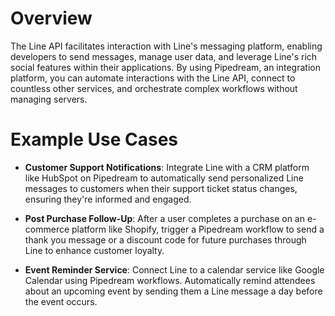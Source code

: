 # Overview

The Line API facilitates interaction with Line's messaging platform, enabling developers to send messages, manage user data, and leverage Line's rich social features within their applications. By using Pipedream, an integration platform, you can automate interactions with the Line API, connect to countless other services, and orchestrate complex workflows without managing servers.

# Example Use Cases

- **Customer Support Notifications**: Integrate Line with a CRM platform like HubSpot on Pipedream to automatically send personalized Line messages to customers when their support ticket status changes, ensuring they're informed and engaged.

- **Post Purchase Follow-Up**: After a user completes a purchase on an e-commerce platform like Shopify, trigger a Pipedream workflow to send a thank you message or a discount code for future purchases through Line to enhance customer loyalty.

- **Event Reminder Service**: Connect Line to a calendar service like Google Calendar using Pipedream workflows. Automatically remind attendees about an upcoming event by sending them a Line message a day before the event occurs.
